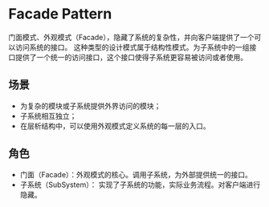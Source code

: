 # Facade Pattern
门面模式、外观模式（Facade），隐藏了系统的复杂性，并向客户端提供了一个可以访问系统的接口。
这种类型的设计模式属于结构性模式。为子系统中的一组接口提供了一个统一的访问接口，这个接口使得子系统更容易被访问或者使用。 

## 场景
* 为复杂的模块或子系统提供外界访问的模块；
* 子系统相互独立；
* 在层析结构中，可以使用外观模式定义系统的每一层的入口。

## 角色

* 门面（Facade）：外观模式的核心。调用子系统，为外部提供统一的接口。
* 子系统（SubSystem）： 实现了子系统的功能，实际业务流程。对客户端进行隐藏。